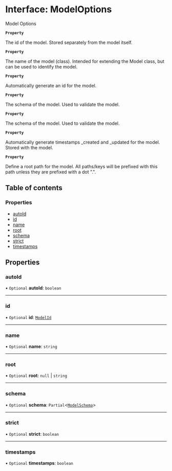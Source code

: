 # Interface: ModelOptions

Model Options

**`Property`**

The id of the model. Stored separately from the model itself.

**`Property`**

The name of the model (class). Intended for extending the Model class, but can be used to identify the model.

**`Property`**

Automatically generate an id for the model.

**`Property`**

The schema of the model. Used to validate the model.

**`Property`**

The schema of the model. Used to validate the model.

**`Property`**

Automatically generate timestamps _created and _updated for the model. Stored with the model.

**`Property`**

Define a root path for the model. All paths/keys will be prefixed with this path unless they are prefixed with a dot ".".

## Table of contents

### Properties

- [autoId](ModelOptions.md#autoid)
- [id](ModelOptions.md#id)
- [name](ModelOptions.md#name)
- [root](ModelOptions.md#root)
- [schema](ModelOptions.md#schema)
- [strict](ModelOptions.md#strict)
- [timestamps](ModelOptions.md#timestamps)

## Properties

### autoId

• `Optional` **autoId**: `boolean`

___

### id

• `Optional` **id**: [`ModelId`](../README.md#modelid)

___

### name

• `Optional` **name**: `string`

___

### root

• `Optional` **root**: ``null`` \| `string`

___

### schema

• `Optional` **schema**: `Partial`<[`ModelSchema`](ModelSchema.md)\>

___

### strict

• `Optional` **strict**: `boolean`

___

### timestamps

• `Optional` **timestamps**: `boolean`
